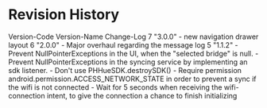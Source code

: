 Revision History
================
Version-Code    Version-Name    Change-Log
7               "3.0.0"         - new navigation drawer layout
6               "2.0.0"         - Major overhaul regarding the message log
5               "1.1.2"         - Prevent NullPointerExceptions in the UI, when the "selected bridge" is null.
                                - Prevent NullPointerExceptions in the syncing service by implementing an sdk listener.
                                - Don't use PHHueSDK.destroySDK()
                                - Require permission android.permission.ACCESS_NETWORK_STATE in order to prevent a sync if the wifi is not connected
                                - Wait for 5 seconds when receiving the wifi-connection intent, to give the connection a chance to finish initializing
